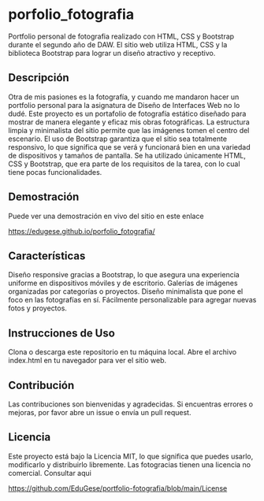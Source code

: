 # porfolio_fotografia

Portfolio personal de fotografia realizado con HTML, CSS y Bootstrap durante el segundo año de DAW. El sitio web utiliza HTML, CSS y la biblioteca Bootstrap para lograr un diseño atractivo y receptivo.

## Descripción

Otra de mis pasiones es la fotografía, y cuando me mandaron hacer un portfolio personal para la asignatura de Diseño de Interfaces Web no lo dudé. Este proyecto es un portafolio de fotografía estático diseñado para mostrar de manera elegante y eficaz mis obras fotográficas. La estructura limpia y minimalista del sitio permite que las imágenes tomen el centro del escenario. El uso de Bootstrap garantiza que el sitio sea totalmente responsivo, lo que significa que se verá y funcionará bien en una variedad de dispositivos y tamaños de pantalla. Se ha utilizado únicamente HTML, CSS y Bootstrap, que era parte de los requisitos de la tarea, con lo cual tiene pocas funcionalidades.

## Demostración

Puede ver una demostración en vivo del sitio en este enlace

https://edugese.github.io/porfolio_fotografia/




## Características

Diseño responsive gracias a Bootstrap, lo que asegura una experiencia uniforme en dispositivos móviles y de escritorio. Galerías de imágenes organizadas por categorías o proyectos. Diseño minimalista que pone el foco en las fotografías en sí. Fácilmente personalizable para agregar nuevas fotos y proyectos.

## Instrucciones de Uso

Clona o descarga este repositorio en tu máquina local. Abre el archivo index.html en tu navegador para ver el sitio web.

## Contribución

Las contribuciones son bienvenidas y agradecidas. Si encuentras errores o mejoras, por favor abre un issue o envía un pull request.

## Licencia

Este proyecto está bajo la Licencia MIT, lo que significa que puedes usarlo, modificarlo y distribuirlo libremente. Las fotogracias tienen una licencia no comercial. Consultar aqui

https://github.com/EduGese/portfolio-fotografia/blob/main/License

